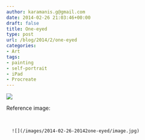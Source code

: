 ```yaml
---
author: karamanis.g@gmail.com
date: 2014-02-26 21:03:46+00:00
draft: false
title: One-eyed
type: post
url: /blog/2014/2/one-eyed
categories:
- Art
tags:
- painting
- self-portrait
- iPad
- Procreate
---
```


![](/images/2014-02-26-20142one-eyed/image.jpg)

  



Reference image:

 


  
      ![](/images/2014-02-26-20142one-eyed/image.jpg)

